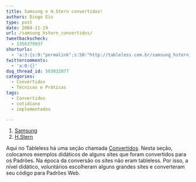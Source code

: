 ```yaml
---
title: Samsung e H.Stern convertidos!
authors: Diego Eis
type: post
date: 2004-11-19
url: /samsung_hstern_convertidos/
tweetbackscheck:
  - 1356379937
shorturls:
  - 'a:3:{s:9:"permalink";s:50:"http://tableless.com.br/samsung_hstern_convertidos";s:7:"tinyurl";s:26:"http://tinyurl.com/3udsats";s:4:"isgd";s:19:"http://is.gd/VGZNfK";}'
twittercomments:
  - 'a:0:{}'
dsq_thread_id: 503032077
categories:
  - Convertidos
  - Técnicas e Práticas
tags:
  - Convertidos
  - cotidiano
  - implementados

---
```

  1. [Samsung][1]
  2. [H.Stern][2]

Aqui no Tableless há uma seção chamada [Convertidos][3]. Nesta seção, colocamos exemplos didáticos de alguns sites que foram convertidos para os Padrões. Na época da conversão os sites não eram tableless. Por isso, a nível didático, voluntários escolheram alguns grandes sites e converteram seu código para Padrões Web.

 [1]: http://tableless.com.br/convertidos/#samsung
 [2]: http://tableless.com.br/convertidos/#hstern
 [3]: http://tableless.com.br/convertidos/